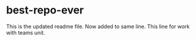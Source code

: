 # best-repo-ever
This is the updated readme file. Now added to same line.
This line for work with teams unit.